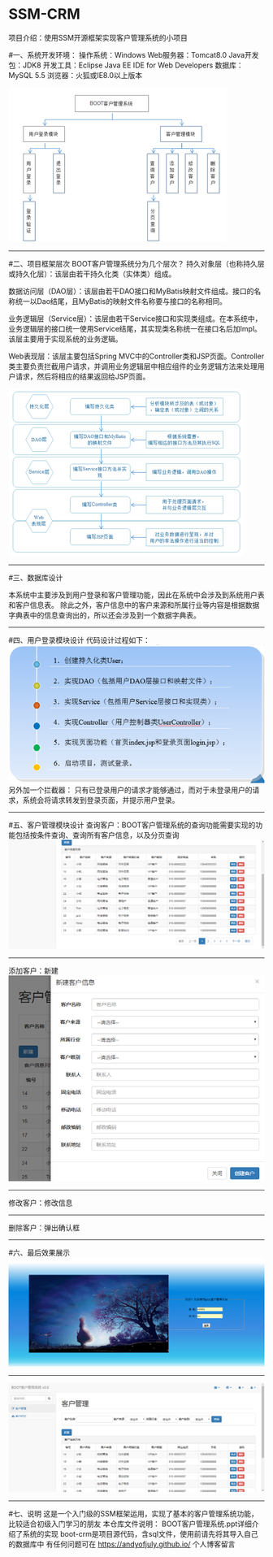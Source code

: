 # SSM-CRM
项目介绍：使用SSM开源框架实现客户管理系统的小项目

#一、系统开发环境：
操作系统：Windows
Web服务器：Tomcat8.0
Java开发包：JDK8
开发工具：Eclipse Java EE IDE for Web Developers
数据库：MySQL 5.5
浏览器：火狐或IE8.0以上版本

 ![Image text](imag/1.png)

***

#二、项目框架层次
BOOT客户管理系统分为几个层次？
持久对象层（也称持久层或持久化层）：该层由若干持久化类（实体类）组成。

数据访问层（DAO层）：该层由若干DAO接口和MyBatis映射文件组成。接口的名称统一以Dao结尾，且MyBatis的映射文件名称要与接口的名称相同。

业务逻辑层（Service层）：该层由若干Service接口和实现类组成。在本系统中，业务逻辑层的接口统一使用Service结尾，其实现类名称统一在接口名后加Impl。该层主要用于实现系统的业务逻辑。

Web表现层：该层主要包括Spring MVC中的Controller类和JSP页面。Controller类主要负责拦截用户请求，并调用业务逻辑层中相应组件的业务逻辑方法来处理用户请求，然后将相应的结果返回给JSP页面。


 ![Image text](imag/2.png)

***

#三、数据库设计

本系统中主要涉及到用户登录和客户管理功能，因此在系统中会涉及到系统用户表和客户信息表。
除此之外，客户信息中的客户来源和所属行业等内容是根据数据字典表中的信息查询出的，所以还会涉及到一个数据字典表。

***

#四、用户登录模块设计
代码设计过程如下：
 ![Image text](imag/3.png)
另外加一个拦截器：
只有已登录用户的请求才能够通过，而对于未登录用户的请求，系统会将请求转发到登录页面，并提示用户登录。

***

#五、客户管理模块设计
查询客户：BOOT客户管理系统的查询功能需要实现的功能包括按条件查询、查询所有客户信息，以及分页查询
 ![Image text](imag/7.png)
 
 ***
 
添加客户：新建
 ![Image text](imag/8.png)
 
 ***
 
 
修改客户：修改信息

***

删除客户：弹出确认框

***

#六、最后效果展示
 ![Image text](imag/5.png)
 ***
 ![Image text](imag/6.png)

***

#七、说明
这是一个入门级的SSM框架运用，实现了基本的客户管理系统功能，比较适合初级入门学习的朋友
本仓库文件说明：
BOOT客户管理系统.ppt详细介绍了系统的实现
boot-crm是项目源代码，含sql文件，使用前请先将其导入自己的数据库中
有任何问题可在
https://andyofjuly.github.io/
个人博客留言
